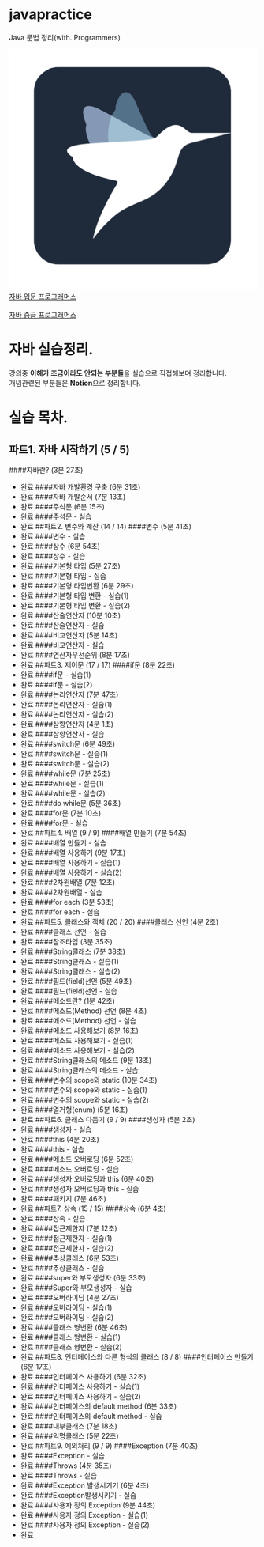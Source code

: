 # javapractice
Java 문법 정리(with. Programmers)<br>

![로고](./images/programmersLogo.png)<br>
[자바 입문 프로그래머스](https://programmers.co.kr/learn/courses/5)<br>
<br>[자바 중급 프로그래머스](https://programmers.co.kr/learn/courses/9)<br>
# 자바 실습정리.
강의중 <b>이해가 조금이라도 안되는 부분들</b>을 실습으로 직접해보며 정리합니다.<br>
개념관련된 부분들은 <b>Notion</b>으로 정리합니다.
# 실습 목차.
## 파트1. 자바 시작하기 (5 / 5)
####자바란? (3분 27초)
* 완료
####자바 개발환경 구축 (6분 31초)
* 완료
####자바 개발순서 (7분 13초)
* 완료
####주석문 (6분 15초)
* 완료
####주석문 - 실습
* 완료
##파트2. 변수와 계산 (14 / 14)
####변수 (5분 41초)
* 완료
####변수 - 실습
* 완료
####상수 (6분 54초)
* 완료
####상수 - 실습
* 완료
####기본형 타입 (5분 27초)
* 완료
####기본형 타입 - 실습
* 완료
####기본형 타입변환 (6분 29초)
* 완료
####기본형 타입 변환 - 실습(1)
* 완료
####기본형 타입 변환 - 실습(2)
* 완료
####산술연산자 (10분 10초)
* 완료
####산술연산자 - 실습
* 완료
####비교연산자 (5분 14초)
* 완료
####비교연산자 - 실습
* 완료
####연산자우선순위 (8분 17초)
* 완료
##파트3. 제어문 (17 / 17)
####if문 (8분 22초)
* 완료
####if문 - 실습(1)
* 완료
####if문 - 실습(2)
* 완료
####논리연산자 (7분 47초)
* 완료
####논리연산자 - 실습(1)
* 완료
####논리연산자 - 실습(2)
* 완료
####삼항연산자 (4분 1초)
* 완료
####삼항연산자 - 실습
* 완료
####switch문 (6분 49초)
* 완료
####switch문 - 실습(1)
* 완료
####switch문 - 실습(2)
* 완료
####while문 (7분 25초)
* 완료
####while문 - 실습(1)
* 완료
####while문 - 실습(2)
* 완료
####do while문 (5분 36초)
* 완료
####for문 (7분 10초)
* 완료
####for문 - 실습
* 완료
##파트4. 배열 (9 / 9)
####배열 만들기 (7분 54초)
* 완료
####배열 만들기 - 실습
* 완료
####배열 사용하기 (9분 17초)
* 완료
####배열 사용하기 - 실습(1)
* 완료
####배열 사용하기 - 실습(2)
* 완료
####2차원배열 (7분 12초)
* 완료
####2차원배열 - 실습
* 완료
####for each (3분 53초)
* 완료
####for each - 실습
* 완료
##파트5. 클래스와 객체 (20 / 20)
####클래스 선언 (4분 2초)
* 완료
####클래스 선언 - 실습
* 완료
####참조타입 (3분 35초)
* 완료
####String클래스 (7분 38초)
* 완료
####String클래스 - 실습(1)
* 완료
####String클래스 - 실습(2)
* 완료
####필드(field)선언 (5분 49초)
* 완료
####필드(field)선언 - 실습
* 완료
####메소드란? (1분 42초)
* 완료
####메소드(Method) 선언 (8분 4초)
* 완료
####메소드(Method) 선언 - 실습
* 완료
####메소드 사용해보기 (8분 16초)
* 완료
####메소드 사용해보기 - 실습(1)
* 완료
####메소드 사용해보기 - 실습(2)
* 완료
####String클래스의 메소드 (9분 13초)
* 완료
####String클래스의 메소드 - 실습
* 완료
####변수의 scope와 static (10분 34초)
* 완료
####변수의 scope와 static - 실습(1)
* 완료
####변수의 scope와 static - 실습(2)
* 완료
####열거형(enum) (5분 16초)
* 완료
##파트6. 클래스 다듬기 (9 / 9)
####생성자 (5분 2초)
* 완료
####생성자 - 실습
* 완료
####this (4분 20초)
* 완료
####this - 실습
* 완료
####메소드 오버로딩 (6분 52초)
* 완료
####메소드 오버로딩 - 실습
* 완료
####생성자 오버로딩과 this (6분 40초)
* 완료
####생성자 오버로딩과 this - 실습
* 완료
####패키지 (7분 46초)
* 완료
##파트7. 상속 (15 / 15)
####상속 (6분 4초)
* 완료
####상속 - 실습
* 완료
####접근제한자 (7분 12초)
* 완료
####접근제한자 - 실습(1)
* 완료
####접근제한자 - 실습(2)
* 완료
####추상클래스 (6분 53초)
* 완료
####추상클래스 - 실습
* 완료
####super와 부모생성자 (6분 33초)
* 완료
####Super와 부모생성자 - 실습
* 완료
####오버라이딩 (4분 27초)
* 완료
####오버라이딩 - 실습(1)
* 완료
####오버라이딩 - 실습(2)
* 완료
####클래스 형변환 (6분 46초)
* 완료
####클래스 형변환 - 실습(1)
* 완료
####클래스 형변환 - 실습(2)
* 완료
##파트8. 인터페이스와 다른 형식의 클래스 (8 / 8)
####인터페이스 만들기 (6분 17초)
* 완료
####인터페이스 사용하기 (6분 32초)
* 완료
####인터페이스 사용하기 - 실습(1)
* 완료
####인터페이스 사용하기 - 실습(2)
* 완료
####인터페이스의 default method (6분 33초)
* 완료
####인터페이스의 default method - 실습
* 완료
####내부클래스 (7분 18초)
* 완료
####익명클래스 (5분 22초)
* 완료
##파트9. 예외처리 (9 / 9)
####Exception (7분 40초)
* 완료
####Exception - 실습
* 완료
####Throws (4분 35초)
* 완료
####Throws - 실습
* 완료
####Exception 발생시키기 (6분 4초)
* 완료
####Exception발생시키기 - 실습
* 완료
####사용자 정의 Exception (9분 44초)
* 완료
####사용자 정의 Exception - 실습(1)
* 완료
####사용자 정의 Exception - 실습(2)
* 완료

